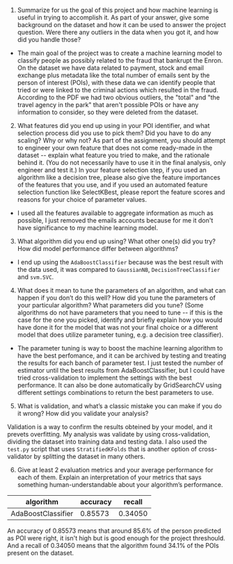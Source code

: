 1. Summarize for us the goal of this project and how machine learning is useful in trying to accomplish it. As part of your answer, give some background on the dataset and how it can be used to answer the project question. Were there any outliers in the data when you got it, and how did you handle those?

* The main goal of the project was to create a machine learning model to classify people as possibly related to the fraud that bankrupt the Enron. On the dataset we have data related to payment, stock and email exchange plus metadata like the total number of emails sent by the person of interest (POIs), with these data we can identify people that tried or were linked to the criminal actions which resulted in the fraud. According to the PDF we had two obvious outliers, the "total" and "the travel agency in the park" that aren't possible POIs or have any information to consider, so they were deleted from the dataset.

2. What features did you end up using in your POI identifier, and what selection process did you use to pick them? Did you have to do any scaling? Why or why not? As part of the assignment, you should attempt to engineer your own feature that does not come ready-made in the dataset -- explain what feature you tried to make, and the rationale behind it. (You do not necessarily have to use it in the final analysis, only engineer and test it.) In your feature selection step, if you used an algorithm like a decision tree, please also give the feature importances of the features that you use, and if you used an automated feature selection function like SelectKBest, please report the feature scores and reasons for your choice of parameter values.

* I used all the features available to aggregate information as much as possible, I just removed the emails accounts because for me it don't have significance to my machine learning model.

3. What algorithm did you end up using? What other one(s) did you try? How did model performance differ between algorithms?

* I end up using the `AdaBoostClassifier` because was the best result with the data used, it was compared to `GaussianNB`, `DecisionTreeClassifier` and `svm.SVC`.

4. What does it mean to tune the parameters of an algorithm, and what can happen if you don’t do this well?  How did you tune the parameters of your particular algorithm? What parameters did you tune? (Some algorithms do not have parameters that you need to tune -- if this is the case for the one you picked, identify and briefly explain how you would have done it for the model that was not your final choice or a different model that does utilize parameter tuning, e.g. a decision tree classifier).

* The parameter tuning is way to boost the machine learning algorithm to have the best perfomance, and it can be archived by testing and treating the results for each banch of parameter test. I just tested the number of estimator until the best results from AdaBoostClassifier, but I could have tried cross-validation to implement  the settings with the best performance. It can also be done automatically by GridSearchCV using different settings combinations to return the best parameters to use.

5. What is validation, and what’s a classic mistake you can make if you do it wrong? How did you validate your analysis?

Validation is a way to confirm the results obteined by your model, and it prevets overfitting. My analysis was validate by using cross-validation, dividing the dataset into training data and testing data. I also used the `test.py` script that uses `StratifiedKFolds` that is another option of cross-validator by splitting the dataset in many others.

6. Give at least 2 evaluation metrics and your average performance for each of them.  Explain an interpretation of your metrics that says something human-understandable about your algorithm’s performance. 


| algorithm          | accuracy | recall  |
|--------------------|----------|---------|
| AdaBoostClassifier | 0.85573  | 0.34050 |

An accuracy of 0.85573 means that around 85.6% of the person predicted as POI were right, it isn't high but is good enough for the project threshould. And a recall of 0.34050 means that the algorithm found 34.1% of the POIs present on the dataset.
